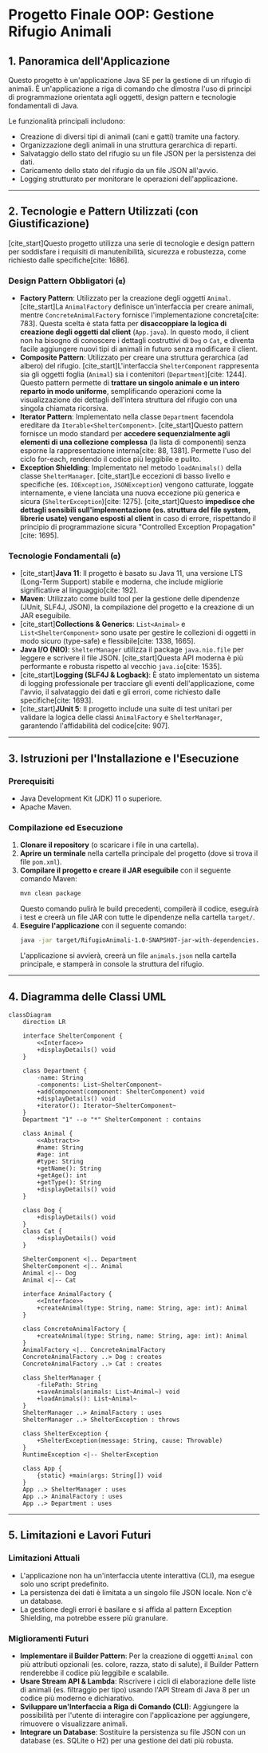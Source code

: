 # Progetto Finale OOP: Gestione Rifugio Animali

## 1. Panoramica dell'Applicazione

Questo progetto è un'applicazione Java SE per la gestione di un rifugio di animali. È un'applicazione a riga di comando che dimostra l'uso di principi di programmazione orientata agli oggetti, design pattern e tecnologie fondamentali di Java.

Le funzionalità principali includono:
* Creazione di diversi tipi di animali (cani e gatti) tramite una factory.
* Organizzazione degli animali in una struttura gerarchica di reparti.
* Salvataggio dello stato del rifugio su un file JSON per la persistenza dei dati.
* Caricamento dello stato del rifugio da un file JSON all'avvio.
* Logging strutturato per monitorare le operazioni dell'applicazione.

---

## 2. Tecnologie e Pattern Utilizzati (con Giustificazione)

[cite_start]Questo progetto utilizza una serie di tecnologie e design pattern per soddisfare i requisiti di manutenibilità, sicurezza e robustezza, come richiesto dalle specifiche[cite: 1686].

### Design Pattern Obbligatori (`α`)

* **Factory Pattern**: Utilizzato per la creazione degli oggetti `Animal`. [cite_start]La `AnimalFactory` definisce un'interfaccia per creare animali, mentre `ConcreteAnimalFactory` fornisce l'implementazione concreta[cite: 783]. Questa scelta è stata fatta per **disaccoppiare la logica di creazione degli oggetti dal client** (`App.java`). In questo modo, il client non ha bisogno di conoscere i dettagli costruttivi di `Dog` o `Cat`, e diventa facile aggiungere nuovi tipi di animali in futuro senza modificare il client.
* **Composite Pattern**: Utilizzato per creare una struttura gerarchica (ad albero) del rifugio. [cite_start]L'interfaccia `ShelterComponent` rappresenta sia gli oggetti foglia (`Animal`) sia i contenitori (`Department`)[cite: 1244]. Questo pattern permette di **trattare un singolo animale e un intero reparto in modo uniforme**, semplificando operazioni come la visualizzazione dei dettagli dell'intera struttura del rifugio con una singola chiamata ricorsiva.
* **Iterator Pattern**: Implementato nella classe `Department` facendola ereditare da `Iterable<ShelterComponent>`. [cite_start]Questo pattern fornisce un modo standard per **accedere sequenzialmente agli elementi di una collezione complessa** (la lista di componenti) senza esporne la rappresentazione interna[cite: 88, 1381]. Permette l'uso del ciclo for-each, rendendo il codice più leggibile e pulito.
* **Exception Shielding**: Implementato nel metodo `loadAnimals()` della classe `ShelterManager`. [cite_start]Le eccezioni di basso livello e specifiche (es. `IOException`, `JSONException`) vengono catturate, loggate internamente, e viene lanciata una nuova eccezione più generica e sicura (`ShelterException`)[cite: 1275]. [cite_start]Questo **impedisce che dettagli sensibili sull'implementazione (es. struttura del file system, librerie usate) vengano esposti al client** in caso di errore, rispettando il principio di programmazione sicura "Controlled Exception Propagation"[cite: 1695].

### Tecnologie Fondamentali (`α`)

* [cite_start]**Java 11**: Il progetto è basato su Java 11, una versione LTS (Long-Term Support) stabile e moderna, che include migliorie significative al linguaggio[cite: 192].
* **Maven**: Utilizzato come build tool per la gestione delle dipendenze (JUnit, SLF4J, JSON), la compilazione del progetto e la creazione di un JAR eseguibile.
* [cite_start]**Collections & Generics**: `List<Animal>` e `List<ShelterComponent>` sono usate per gestire le collezioni di oggetti in modo sicuro (type-safe) e flessibile[cite: 1338, 1665].
* **Java I/O (NIO)**: `ShelterManager` utilizza il package `java.nio.file` per leggere e scrivere il file JSON. [cite_start]Questa API moderna è più performante e robusta rispetto al vecchio `java.io`[cite: 1535].
* [cite_start]**Logging (SLF4J & Logback)**: È stato implementato un sistema di logging professionale per tracciare gli eventi dell'applicazione, come l'avvio, il salvataggio dei dati e gli errori, come richiesto dalle specifiche[cite: 1693].
* [cite_start]**JUnit 5**: Il progetto include una suite di test unitari per validare la logica delle classi `AnimalFactory` e `ShelterManager`, garantendo l'affidabilità del codice[cite: 907].

---

## 3. Istruzioni per l'Installazione e l'Esecuzione

### Prerequisiti
* Java Development Kit (JDK) 11 o superiore.
* Apache Maven.

### Compilazione ed Esecuzione
1.  **Clonare il repository** (o scaricare i file in una cartella).
2.  **Aprire un terminale** nella cartella principale del progetto (dove si trova il file `pom.xml`).
3.  **Compilare il progetto e creare il JAR eseguibile** con il seguente comando Maven:
    ```bash
    mvn clean package
    ```
    Questo comando pulirà le build precedenti, compilerà il codice, eseguirà i test e creerà un file JAR con tutte le dipendenze nella cartella `target/`.
4.  **Eseguire l'applicazione** con il seguente comando:
    ```bash
    java -jar target/RifugioAnimali-1.0-SNAPSHOT-jar-with-dependencies.jar
    ```
    L'applicazione si avvierà, creerà un file `animals.json` nella cartella principale, e stamperà in console la struttura del rifugio.

---

## 4. Diagramma delle Classi UML

```mermaid
classDiagram
    direction LR

    interface ShelterComponent {
        <<Interface>>
        +displayDetails() void
    }

    class Department {
        -name: String
        -components: List~ShelterComponent~
        +addComponent(component: ShelterComponent) void
        +displayDetails() void
        +iterator(): Iterator~ShelterComponent~
    }
    Department "1" --o "*" ShelterComponent : contains

    class Animal {
        <<Abstract>>
        #name: String
        #age: int
        #type: String
        +getName(): String
        +getAge(): int
        +getType(): String
        +displayDetails() void
    }

    class Dog {
        +displayDetails() void
    }
    class Cat {
        +displayDetails() void
    }

    ShelterComponent <|.. Department
    ShelterComponent <|.. Animal
    Animal <|-- Dog
    Animal <|-- Cat

    interface AnimalFactory {
        <<Interface>>
        +createAnimal(type: String, name: String, age: int): Animal
    }

    class ConcreteAnimalFactory {
        +createAnimal(type: String, name: String, age: int): Animal
    }
    AnimalFactory <|.. ConcreteAnimalFactory
    ConcreteAnimalFactory ..> Dog : creates
    ConcreteAnimalFactory ..> Cat : creates

    class ShelterManager {
        -filePath: String
        +saveAnimals(animals: List~Animal~) void
        +loadAnimals(): List~Animal~
    }
    ShelterManager ..> AnimalFactory : uses
    ShelterManager ..> ShelterException : throws

    class ShelterException {
        +ShelterException(message: String, cause: Throwable)
    }
    RuntimeException <|-- ShelterException

    class App {
        {static} +main(args: String[]) void
    }
    App ..> ShelterManager : uses
    App ..> AnimalFactory : uses
    App ..> Department : uses
```

---

## 5. Limitazioni e Lavori Futuri

### Limitazioni Attuali
* L'applicazione non ha un'interfaccia utente interattiva (CLI), ma esegue solo uno script predefinito.
* La persistenza dei dati è limitata a un singolo file JSON locale. Non c'è un database.
* La gestione degli errori è basilare e si affida al pattern Exception Shielding, ma potrebbe essere più granulare.

### Miglioramenti Futuri
* **Implementare il Builder Pattern**: Per la creazione di oggetti `Animal` con più attributi opzionali (es. colore, razza, stato di salute), il Builder Pattern renderebbe il codice più leggibile e scalabile.
* **Usare Stream API & Lambda**: Riscrivere i cicli di elaborazione delle liste di animali (es. filtraggio per tipo) usando l'API Stream di Java 8 per un codice più moderno e dichiarativo.
* **Sviluppare un'Interfaccia a Riga di Comando (CLI)**: Aggiungere la possibilità per l'utente di interagire con l'applicazione per aggiungere, rimuovere o visualizzare animali.
* **Integrare un Database**: Sostituire la persistenza su file JSON con un database (es. SQLite o H2) per una gestione dei dati più robusta.